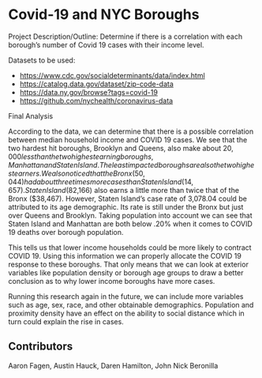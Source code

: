 # Covid-19 and NYC Boroughs
Project Description/Outline: Determine if there is a correlation with each borough’s number of Covid 19 cases with their income level.

Datasets to be used: 
* https://www.cdc.gov/socialdeterminants/data/index.html 
* https://catalog.data.gov/dataset/zip-code-data 
* https://data.ny.gov/browse?tags=covid-19 
* https://github.com/nychealth/coronavirus-data 

Final Analysis

According to the data, we can determine that there is a possible correlation between median household income and COVID 19 cases. We see that the two hardest hit boroughs, Brooklyn and Queens, also make about $20,000 less than the two highest earning boroughs, Manhattan and Staten Island. The least impacted boroughs are also the two highest earners. We also noticed that the Bronx (50,044) had about three times more cases than Staten Island (14,657). Staten Island ($82,166) also earns a little more than twice that of the Bronx ($38,467). However, Staten Island’s case rate of 3,078.04 could be attributed to its age demographic. Its rate is still under the Bronx but just over Queens and Brooklyn. Taking population into account we can see that Staten Island and Manhattan are both below .20% when it comes to COVID 19 deaths over borough population.


This tells us that lower income households could be more likely to contract COVID 19. Using this information we can properly allocate the COVID 19 response to these boroughs. That only means that we can look at exterior variables like population density or borough age groups to draw a better conclusion as to why lower income boroughs have more cases. 

Running this research again in the future, we can include more variables such as age, sex, race, and other obtainable demographics. Population and proximity density have an effect on the ability to social distance which in turn could explain the rise in cases.


## Contributors
Aaron Fagen, Austin Hauck, Daren Hamilton, John Nick Beronilla
